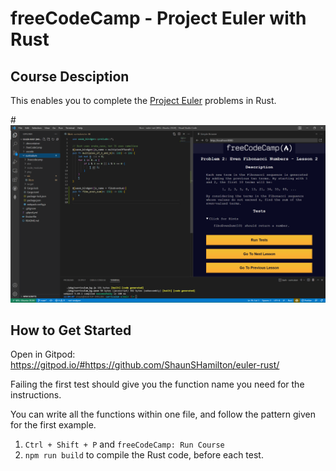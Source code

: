# freeCodeCamp - Project Euler with Rust

## Course Desciption

This enables you to complete the [Project Euler](https://projecteuler.net/) problems in Rust.

#![Euler in Rust](euler-rust.png)

## How to Get Started

Open in Gitpod: https://gitpod.io/#https://github.com/ShaunSHamilton/euler-rust/

Failing the first test should give you the function name you need for the instructions.

You can write all the functions within one file, and follow the pattern given for the first example.

1. `Ctrl + Shift + P` and `freeCodeCamp: Run Course`
2. `npm run build` to compile the Rust code, before each test.
